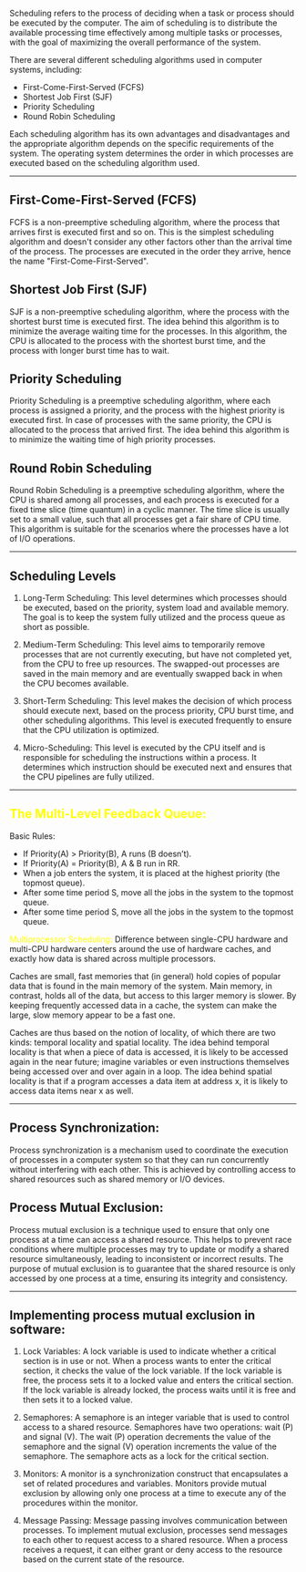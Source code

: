 
Scheduling refers to the process of deciding when a task or process should be executed by the computer. The aim of scheduling is to distribute the available processing time effectively among multiple tasks or processes, with the goal of maximizing the overall performance of the system.

There are several different scheduling algorithms used in computer systems, including:

-   First-Come-First-Served (FCFS)
-   Shortest Job First (SJF)
-   Priority Scheduling
-   Round Robin Scheduling

Each scheduling algorithm has its own advantages and disadvantages and the appropriate algorithm depends on the specific requirements of the system. The operating system determines the order in which processes are executed based on the scheduling algorithm used.

---

## First-Come-First-Served (FCFS)

FCFS is a non-preemptive scheduling algorithm, where the process that arrives first is executed first and so on. This is the simplest scheduling algorithm and doesn't consider any other factors other than the arrival time of the process. The processes are executed in the order they arrive, hence the name "First-Come-First-Served".


## Shortest Job First (SJF)

SJF is a non-preemptive scheduling algorithm, where the process with the shortest burst time is executed first. The idea behind this algorithm is to minimize the average waiting time for the processes. In this algorithm, the CPU is allocated to the process with the shortest burst time, and the process with longer burst time has to wait.


## Priority Scheduling

Priority Scheduling is a preemptive scheduling algorithm, where each process is assigned a priority, and the process with the highest priority is executed first. In case of processes with the same priority, the CPU is allocated to the process that arrived first. The idea behind this algorithm is to minimize the waiting time of high priority processes.


## Round Robin Scheduling

Round Robin Scheduling is a preemptive scheduling algorithm, where the CPU is shared among all processes, and each process is executed for a fixed time slice (time quantum) in a cyclic manner. The time slice is usually set to a small value, such that all processes get a fair share of CPU time. This algorithm is suitable for the scenarios where the processes have a lot of I/O operations.


----
## Scheduling Levels

1.  Long-Term Scheduling: This level determines which processes should be executed, based on the priority, system load and available memory. The goal is to keep the system fully utilized and the process queue as short as possible.
    
2.  Medium-Term Scheduling: This level aims to temporarily remove processes that are not currently executing, but have not completed yet, from the CPU to free up resources. The swapped-out processes are saved in the main memory and are eventually swapped back in when the CPU becomes available.
    
3.  Short-Term Scheduling: This level makes the decision of which process should execute next, based on the process priority, CPU burst time, and other scheduling algorithms. This level is executed frequently to ensure that the CPU utilization is optimized.
    
4.  Micro-Scheduling: This level is executed by the CPU itself and is responsible for scheduling the instructions within a process. It determines which instruction should be executed next and ensures that the CPU pipelines are fully utilized.


-----
## <span style="color:yellow">The Multi-Level Feedback Queue:</span>

Basic Rules:
- If Priority(A) > Priority(B), A runs (B doesn’t).
- If Priority(A) = Priority(B), A & B run in RR.
- When a job enters the system, it is placed at the highest priority (the topmost queue).
- After some time period S, move all the jobs in the system to the topmost queue.
- After some time period S, move all the jobs in the system to the topmost queue.

<span style="color:yellow">Multiprocessor Scheduling:</span>
Difference between single-CPU hardware and multi-CPU hardware centers around the use of hardware caches, and exactly how data is shared across multiple processors.

Caches are small, fast memories that (in general) hold copies of popular data that is found in the main memory of the system. Main memory, in contrast, holds all of the data, but access to this larger memory is slower. By keeping frequently accessed data in a cache, the system can make the large, slow memory appear to be a fast one.

Caches are thus based on the notion of locality, of which there are two kinds: temporal locality and spatial locality. The idea behind temporal locality is that when a piece of data is accessed, it is likely to be accessed again in the near future; imagine variables or even instructions themselves being accessed over and over again in a loop. The idea behind spatial locality is that if a program accesses a data item at address x, it is likely to access data items near x as well.

----

## Process Synchronization:

Process synchronization is a mechanism used to coordinate the execution of processes in a computer system so that they can run concurrently without interfering with each other. This is achieved by controlling access to shared resources such as shared memory or I/O devices.


## Process Mutual Exclusion:

Process mutual exclusion is a technique used to ensure that only one process at a time can access a shared resource. This helps to prevent race conditions where multiple processes may try to update or modify a shared resource simultaneously, leading to inconsistent or incorrect results. The purpose of mutual exclusion is to guarantee that the shared resource is only accessed by one process at a time, ensuring its integrity and consistency.

----

## Implementing process mutual exclusion in software:

1.  Lock Variables: A lock variable is used to indicate whether a critical section is in use or not. When a process wants to enter the critical section, it checks the value of the lock variable. If the lock variable is free, the process sets it to a locked value and enters the critical section. If the lock variable is already locked, the process waits until it is free and then sets it to a locked value.
    
2.  Semaphores: A semaphore is an integer variable that is used to control access to a shared resource. Semaphores have two operations: wait (P) and signal (V). The wait (P) operation decrements the value of the semaphore and the signal (V) operation increments the value of the semaphore. The semaphore acts as a lock for the critical section.
    
3.  Monitors: A monitor is a synchronization construct that encapsulates a set of related procedures and variables. Monitors provide mutual exclusion by allowing only one process at a time to execute any of the procedures within the monitor.
    
4.  Message Passing: Message passing involves communication between processes. To implement mutual exclusion, processes send messages to each other to request access to a shared resource. When a process receives a request, it can either grant or deny access to the resource based on the current state of the resource.
